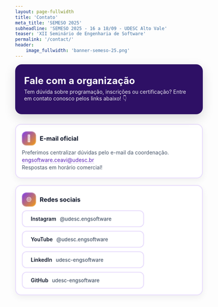 ```yaml
---
layout: page-fullwidth
title: 'Contato'
meta_title: 'SEMESO 2025'
subheadline: 'SEMESO 2025 - 16 a 18/09 - UDESC Alto Vale'
teaser: 'XII Seminário de Engenharia de Software'
permalink: '/contact/'
header:
    image_fullwidth: 'banner-semeso-25.png'
---
```


<style>
:root{
  --purple:#7c3aed;        /* roxo SEMESO */
  --purple-700:#5b21b6;
  --purple-900:#2e1065;
  --orange:#f59e0b;        /* laranja SEMESO */
  --ink:#0f172a;           /* texto principal */
  --paper:#ffffff;         /* cartões */
  --muted:#475569;         /* texto secundário */
}

.contact-hero{
  background: var(--purple-900); 
  color:#fff;
  border-radius: 18px;
  padding: 28px 24px;
  margin: 6px 0 26px;
  box-shadow: 0 10px 30px rgba(0,0,0,.15);
  position: relative;
  overflow: hidden;
}
.contact-hero h1{
  font-size: clamp(1.6rem, 2.2vw, 2.2rem);
  margin: 0 0 6px;
  letter-spacing:.2px;
  color: #fff; 
}
.contact-hero p{
  margin:0;
  opacity:.9;
}

.contact-grid{
  display:grid;
  gap:18px;
  grid-template-columns: repeat( auto-fit, minmax(260px,1fr) );
  margin: 12px 0 10px;
}

/* cartões */
.ct-card{
  background: var(--paper);
  border: 2px solid rgba(124,58,237,.18);
  border-radius: 16px;
  padding: 18px 16px 16px;
  box-shadow: 0 6px 18px rgba(0,0,0,.06);
  transition: transform .12s ease, box-shadow .12s ease, border-color .12s ease;
}
.ct-card:hover{
  transform: translateY(-2px);
  box-shadow: 0 12px 26px rgba(0,0,0,.08);
  border-color: rgba(252, 141, 62, 1);
}
.ct-head{
  display:flex; align-items:center; gap:10px; margin-bottom:10px;
}
.ct-icon{
  width:38px; height:38px; border-radius:12px;
  background: linear-gradient(135deg, var(--purple) 0%, var(--orange) 100%);
  display:grid; place-items:center; color:#fff; font-size:18px;
  box-shadow: inset 0 0 0 2px rgba(255,255,255,.18);
}
.ct-title{
  margin:0; font-size:1.02rem; color:var(--ink);
}
.ct-body p{ margin:.2rem 0; color:var(--muted); }
.ct-body a{
  color: var(--purple-700); text-decoration: none; border-bottom:1px dashed rgba(124,58,237,.35);
}
.ct-body a:hover, .social a:focus{
  color: var(--purple); border-bottom-color: var(--purple);
}

/* sociais */
.social {
  display: grid;
  gap: 10px;
  grid-template-columns: 1fr; 
}
.social a {
  display: flex;
  align-items: center;
  gap: 8px;
  background: #fff;
  color: var(--ink);
  border: 2px solid rgba(124,58,237,.18);
  padding: 12px 14px;
  border-radius: 12px;
  text-decoration: none;
  font-weight: 600;
  transition: transform .12s ease, border-color .12s ease, box-shadow .12s ease;
  width: 70%;          
  box-sizing: border-box; 
}
.social a:hover{
  transform: translateY(-1px);
  border-color: rgba(245,158,11,.45);
  box-shadow: 0 8px 18px rgba(0,0,0,.06);
}
.social .badge{
  font-size:.85rem; color:var(--muted); font-weight:500; margin-left:2px;
}

.ct-card a:focus, .social a:focus{
  outline: 3px solid var(--orange);
  outline-offset: 2px;
  border-radius: 14px;
}
</style>

<div class="contact-hero">
  <h1>Fale com a organização</h1>
  <p>Tem dúvida sobre programação, inscrições ou certificação? Entre em contato conosco pelos links abaixo! 👇</p>
</div>

<div class="contact-grid">

  <section class="ct-card">
    <div class="ct-head">
      <div class="ct-icon" aria-hidden="true">📧</div>
      <h2 class="ct-title">E-mail oficial</h2>
    </div>
    <div class="ct-body">
      <p>Preferimos centralizar dúvidas pelo e-mail da coordenação.</p>
      <p><a href="mailto:engsoftware.ceavi@udesc.br">engsoftware.ceavi@udesc.br</a></p>
      <p class="badge">Respostas em horário comercial!</p>
    </div>
  </section>

  <section class="ct-card">
    <div class="ct-head">
      <div class="ct-icon" aria-hidden="true">🌐</div>
      <h2 class="ct-title">Redes sociais</h2>
    </div>
    <div class="ct-body">
      <div class="social">
  <a href="https://instagram.com/udesc.engsoftware" target="_blank" rel="noopener">
    <i class="fa-brands fa-instagram"></i>
    <span>Instagram</span><span class="badge">@udesc.engsoftware</span>
  </a>
  <a href="https://youtube.com/@udesc.engsoftware" target="_blank" rel="noopener">
    <i class="fa-brands fa-youtube"></i>
    <span>YouTube</span><span class="badge">@udesc.engsoftware</span>
  </a>
  <a href="https://www.linkedin.com/company/udesc-engsoftware" target="_blank" rel="noopener">
    <i class="fa-brands fa-linkedin"></i>
    <span>LinkedIn</span><span class="badge">udesc-engsoftware</span>
  </a>
  <a href="https://github.com/udesc-engsoftware" target="_blank" rel="noopener">
    <i class="fa-brands fa-github"></i>
    <span>GitHub</span><span class="badge">udesc-engsoftware</span>
  </a>
</div>
    </div>
  </section>

</div>

